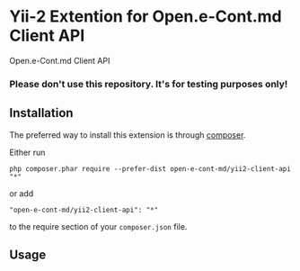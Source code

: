 Yii-2 Extention for Open.e-Cont.md Client API
===============================================
Open.e-Cont.md Client API

### Please don't use this repository. It's for testing purposes only!


Installation
------------

The preferred way to install this extension is through [composer](https://getcomposer.org/download/).

Either run

```
php composer.phar require --prefer-dist open-e-cont-md/yii2-client-api "*"
```

or add

```
"open-e-cont-md/yii2-client-api": "*"
```

to the require section of your `composer.json` file.


Usage
-----
